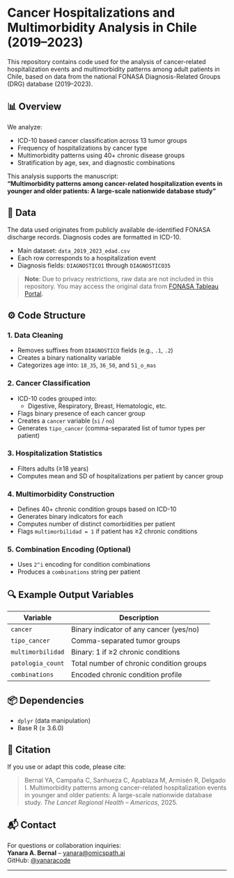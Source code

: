 # Cancer Hospitalizations and Multimorbidity Analysis in Chile (2019–2023)

This repository contains code used for the analysis of cancer-related hospitalization events and multimorbidity patterns among adult patients in Chile, based on data from the national FONASA Diagnosis-Related Groups (DRG) database (2019–2023).

## 📊 Overview

We analyze:
- ICD-10 based cancer classification across 13 tumor groups
- Frequency of hospitalizations by cancer type
- Multimorbidity patterns using 40+ chronic disease groups
- Stratification by age, sex, and diagnostic combinations

This analysis supports the manuscript:  
**“Multimorbidity patterns among cancer-related hospitalization events in younger and older patients: A large-scale nationwide database study”**

## 📁 Data

The data used originates from publicly available de-identified FONASA discharge records. Diagnosis codes are formatted in ICD-10.

- Main dataset: `data_2019_2023_edad.csv`
- Each row corresponds to a hospitalization event
- Diagnosis fields: `DIAGNOSTICO1` through `DIAGNOSTICO35`

> **Note**: Due to privacy restrictions, raw data are not included in this repository. You may access the original data from [FONASA Tableau Portal](https://public.tableau.com/views/PropuestaTableroGRD).

## ⚙️ Code Structure

### 1. **Data Cleaning**
- Removes suffixes from `DIAGNOSTICO` fields (e.g., `.1`, `.2`)
- Creates a binary nationality variable
- Categorizes age into: `18_35`, `36_50`, and `51_o_mas`

### 2. **Cancer Classification**
- ICD-10 codes grouped into:
  - Digestive, Respiratory, Breast, Hematologic, etc.
- Flags binary presence of each cancer group
- Creates a `cancer` variable (`si` / `no`)
- Generates `tipo_cancer` (comma-separated list of tumor types per patient)

### 3. **Hospitalization Statistics**
- Filters adults (≥18 years)
- Computes mean and SD of hospitalizations per patient by cancer group

### 4. **Multimorbidity Construction**
- Defines 40+ chronic condition groups based on ICD-10
- Generates binary indicators for each
- Computes number of distinct comorbidities per patient
- Flags `multimorbilidad = 1` if patient has ≥2 chronic conditions

### 5. **Combination Encoding (Optional)**
- Uses `2^i` encoding for condition combinations
- Produces a `combinations` string per patient

## 🔍 Example Output Variables

| Variable             | Description                                 |
|----------------------|---------------------------------------------|
| `cancer`             | Binary indicator of any cancer (yes/no)     |
| `tipo_cancer`        | Comma-separated tumor groups                |
| `multimorbilidad`    | Binary: 1 if ≥2 chronic conditions          |
| `patologia_count`    | Total number of chronic condition groups    |
| `combinations`       | Encoded chronic condition profile           |

## 📦 Dependencies

- `dplyr` (data manipulation)
- Base R (≥ 3.6.0)

## 🧾 Citation

If you use or adapt this code, please cite:

> Bernal YA, Campaña C, Sanhueza C, Apablaza M, Armisén R, Delgado I. Multimorbidity patterns among cancer-related hospitalization events in younger and older patients: A large-scale nationwide database study. *The Lancet Regional Health – Americas*, 2025.

## 📬 Contact

For questions or collaboration inquiries:  
**Yanara A. Bernal** – yanara@omicspath.ai  
GitHub: [@yanaracode](https://github.com/yanaracode)

---
